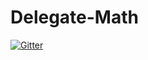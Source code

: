 Delegate-Math
=============

[![Gitter](https://badges.gitter.im/Join%20Chat.svg)](https://gitter.im/RandPaul2016/Delegate-Math?utm_source=badge&utm_medium=badge&utm_campaign=pr-badge&utm_content=badge)
